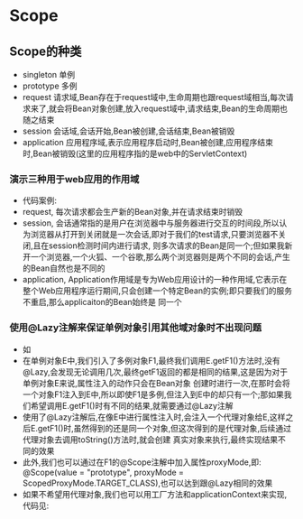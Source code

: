 # Scope

  ## Scope的种类
  - singleton 单例
  - prototype 多例
  - request 请求域,Bean存在于request域中,生命周期也跟request域相当,每次请求来了,就会将Bean对象创建,放入request域中,请求结束,Bean的生命周期也随之结束
  - session 会话域,会话开始,Bean被创建,会话结束,Bean被销毁
  - application 应用程序域,表示应用程序启动时,Bean被创建,应用程序结束时,Bean被销毁(这里的应用程序指的是web中的ServletContext)

  ### 演示三种用于web应用的作用域
  - 代码案例: [](/spring5/src/main/java/com/kul/a08)
  - request, 每次请求都会生产新的Bean对象,并在请求结束时销毁
  - session, 会话通常指的是用户在浏览器中与服务器进行交互的时间段,所以认为浏览器从打开到关闭就是一次会话,即对于我们的test请求,只要浏览器不关闭,且在session检测时间内进行请求,
  则多次请求的Bean是同一个;但如果我新开一个浏览器,一个火狐、一个谷歌,那么两个浏览器则是两个不同的会话,产生的Bean自然也是不同的
  - application, Application作用域是专为Web应用设计的一种作用域,它表示在整个Web应用程序运行期间,只会创建一个特定Bean的实例;即只要我们的服务不重启,那么applicaiton的Bean始终是
  同一个

  ### 使用@Lazy注解来保证单例对象引用其他域对象时不出现问题
  - 如[](/spring5/src/main/java/com/kul/a09)
  - 在单例对象E中,我们引入了多例对象F1,最终我们调用E.getF1()方法时,没有@Lazy,会发现无论调用几次,最终getF1返回的都是相同的结果,这是因为对于单例对象E来说,属性注入的动作只会在Bean对象
  创建时进行一次,在那时会将一个对象F1注入到E中,所以即使F1是多例,但注入到E中的却只有一个;那如果我们希望调用E.getF1()时有不同的结果,就需要通过@Lazy注解
  - 使用了@Lazy注解后,在像E中进行属性注入时,会注入一个代理对象给E,这样之后E.getF1()时,虽然得到的还是同一个对象,但这次得到的是代理对象,后续通过代理对象去调用toString()方法时,就会创建
  真实对象来执行,最终实现结果不同的效果
  - 此外,我们也可以通过在F1的@Scope注解中加入属性proxyMode,即: @Scope(value = "prototype", proxyMode = ScopedProxyMode.TARGET_CLASS),也可以达到跟@Lazy相同的效果
  - 如果不希望用代理对象,我们也可以用工厂方法和applicationContext来实现,代码见: [](/spring5/src/main/java/com/kul/a09/A09Application.java)